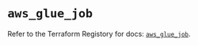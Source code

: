 # `aws_glue_job`

Refer to the Terraform Registory for docs: [`aws_glue_job`](https://registry.terraform.io/providers/hashicorp/aws/5.15.0/docs/resources/glue_job).
